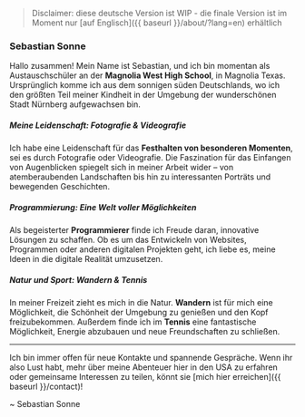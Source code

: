 > Disclaimer: diese deutsche Version ist WIP - die finale Version ist im Moment nur [auf Englisch]({{ baseurl }}/about/?lang=en) erhältlich

### Sebastian Sonne

Hallo zusammen! Mein Name ist Sebastian, und ich bin momentan als Austauschschüler an der **Magnolia West High School**, in Magnolia Texas. Ursprünglich komme ich aus dem sonnigen süden Deutschlands, wo ich den größten Teil meiner Kindheit in der Umgebung der wunderschönen Stadt Nürnberg aufgewachsen bin.

##### Meine Leidenschaft: Fotografie & Videografie

Ich habe eine Leidenschaft für das **Festhalten von besonderen Momenten**, sei es durch Fotografie oder Videografie. Die Faszination für das Einfangen von Augenblicken spiegelt sich in meiner Arbeit wider – von atemberaubenden Landschaften bis hin zu interessanten Porträts und bewegenden Geschichten.

##### Programmierung: Eine Welt voller Möglichkeiten

Als begeisterter **Programmierer** finde ich Freude daran, innovative Lösungen zu schaffen. Ob es um das Entwickeln von Websites, Programmen oder anderen digitalen Projekten geht, ich liebe es, meine Ideen in die digitale Realität umzusetzen.

##### Natur und Sport: Wandern & Tennis

In meiner Freizeit zieht es mich in die Natur. **Wandern** ist für mich eine Möglichkeit, die Schönheit der Umgebung zu genießen und den Kopf freizubekommen. Außerdem finde ich im **Tennis** eine fantastische Möglichkeit, Energie abzubauen und neue Freundschaften zu schließen.

---

Ich bin immer offen für neue Kontakte und spannende Gespräche. Wenn ihr also Lust habt, mehr über meine Abenteuer hier in den USA zu erfahren oder gemeinsame Interessen zu teilen, könnt sie [mich hier erreichen]({{ baseurl }}/contact)!

~ Sebastian Sonne
